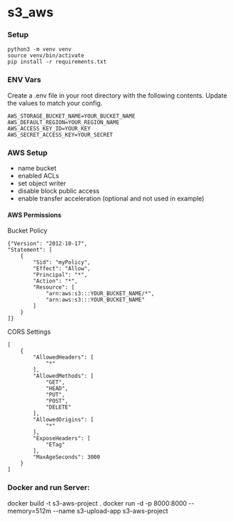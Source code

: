 # s3_aws

### Setup
```
python3 -m venv venv
source venv/bin/activate
pip install -r requirements.txt
```

### ENV Vars
Create a .env file in your root directory with the following contents. Update the values to match your config.

```
AWS_STORAGE_BUCKET_NAME=YOUR_BUCKET_NAME
AWS_DEFAULT_REGION=YOUR_REGION_NAME
AWS_ACCESS_KEY_ID=YOUR_KEY
AWS_SECRET_ACCESS_KEY=YOUR_SECRET
```

### AWS Setup
- name bucket
- enabled ACLs
- set object writer
- disable block public access
- enable transfer acceleration (optional and not used in example)


#### AWS Permissions

Bucket Policy
```
{"Version": "2012-10-17",
"Statement": [
    {
        "Sid": "myPolicy",
        "Effect": "Allow",
        "Principal": "*",
        "Action": "*",
        "Resource": [
            "arn:aws:s3:::YOUR_BUCKET_NAME/*",
            "arn:aws:s3:::YOUR_BUCKET_NAME"
        ]
    }
]}

```


CORS Settings
```
[
    {
        "AllowedHeaders": [
            "*"
        ],
        "AllowedMethods": [
            "GET",
            "HEAD",
            "PUT",
            "POST",
            "DELETE"
        ],
        "AllowedOrigins": [
            "*"
        ],
        "ExposeHeaders": [
            "ETag"
        ],
        "MaxAgeSeconds": 3000
    }
]
```


### Docker and run Server:
docker build -t s3-aws-project .
docker run -d -p 8000:8000 --memory=512m --name s3-upload-app s3-aws-project